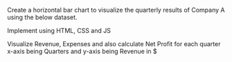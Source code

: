 Create a horizontal bar chart to visualize the quarterly results of Company A using the below dataset.

Implement using HTML, CSS and JS 

Visualize Revenue, Expenses and also calculate Net Profit for each quarter x-axis being Quarters and y-axis being Revenue in $

